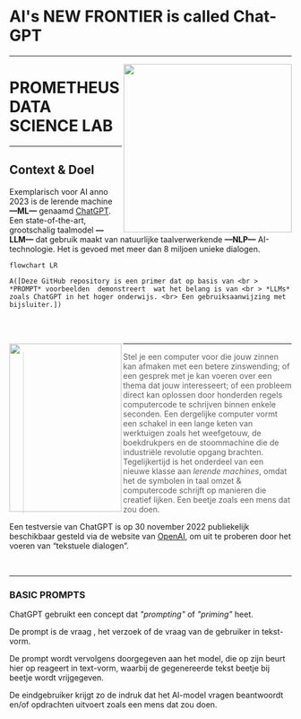 # AI's NEW FRONTIER is called Chat-GPT

***********

<img align="right" width="300" height="300" src="https://avatars.githubusercontent.com/u/115706761?s=400&u=7c6cae892816e172b0b7eef99f2d32adb948c6ad&v=4">

# PROMETHEUS <br /> DATA SCIENCE LAB

***********
## Context & Doel

Exemplarisch voor AI anno 2023 is de lerende machine **––ML––** genaamd [ChatGPT](https://chat.openai.com/). Een state-of-the-art, grootschalig taalmodel **––LLM––** dat gebruik maakt van natuurlijke taalverwerkende **––NLP––** AI-technologie. Het is gevoed met meer dan 8 miljoen unieke dialogen.

```mermaid
flowchart LR

A([Deze GitHub repository is een primer dat op basis van <br >  *PROMPT* voorbeelden  demonstreert  wat het belang is van <br > *LLMs* zoals ChatGPT in het hoger onderwijs. <br> Een gebruiksaanwijzing met bijsluiter.])

```
<br /> <br />



<img align="left" width="200" height="300" src="https://www.economist.com/media-assets/image/20220611_DE_US.jpg">


*****

>Stel je een computer voor die jouw zinnen kan afmaken met een betere zinswending;  of een gesprek met je kan voeren over een thema dat jouw interesseert; of een probleem direct kan oplossen door honderden regels computercode te schrijven binnen enkele seconden. Een dergelijke computer vormt een schakel in een lange keten van werktuigen zoals het weefgetouw, de boekdrukpers en de stoommachine die de industriële revolutie opgang brachten. Tegelijkertijd is het onderdeel van een nieuwe klasse aan _lerende machines_, omdat het de symbolen in taal omzet & computercode schrijft op manieren die creatief lijken. Een beetje zoals een mens dat zou doen. 


Een testversie van ChatGPT  is op 30 november 2022 publiekelijk beschikbaar gesteld via de website van [OpenAI](https://chat.openai.com/), om uit te proberen door het voeren van “tekstuele dialogen”. 

<br/>

*******
### BASIC PROMPTS

ChatGPT gebruikt een concept dat *"prompting"* of *"priming"* heet. 

De prompt is de vraag , het verzoek of de vraag van de gebruiker in tekst-vorm. 

De prompt wordt vervolgens doorgegeven aan het model, die op zijn beurt hier op reageert in text-vorm, waarbij de gegenereerde tekst beetje bij beetje wordt vrijgegeven. 

De eindgebruiker krijgt zo de indruk dat het AI-model vragen beantwoordt en/of opdrachten uitvoert zoals een mens dat zou doen.